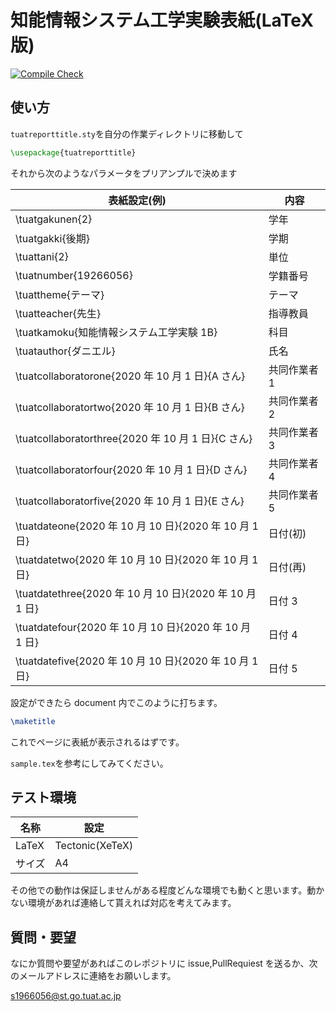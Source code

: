 # 知能情報システム工学実験表紙(LaTeX 版)
[![Compile Check](https://github.com/pineapplehunter/tuat-tex/workflows/Compile%20Check/badge.svg)](https://github.com/pineapplehunter/tuat-tex/actions)
## 使い方

`tuatreporttitle.sty`を自分の作業ディレクトリに移動して

```latex
\usepackage{tuatreporttitle}
```

それから次のようなパラメータをプリアンプルで決めます

| 表紙設定(例)                                            | 内容         |
| ------------------------------------------------------- | ------------ |
| \tuatgakunen{2}                                         | 学年         |
| \tuatgakki{後期}                                        | 学期         |
| \tuattani{2}                                            | 単位         |
| \tuatnumber{19266056}                                   | 学籍番号     |
| \tuattheme{テーマ}                                      | テーマ       |
| \tuatteacher{先生}                                      | 指導教員     |
| \tuatkamoku{知能情報システム工学実験 1B}                | 科目         |
| \tuatauthor{ダニエル}                                   | 氏名         |
| \tuatcollaboratorone{2020 年 10 月 1 日}{A さん}        | 共同作業者 1 |
| \tuatcollaboratortwo{2020 年 10 月 1 日}{B さん}        | 共同作業者 2 |
| \tuatcollaboratorthree{2020 年 10 月 1 日}{C さん}      | 共同作業者 3 |
| \tuatcollaboratorfour{2020 年 10 月 1 日}{D さん}       | 共同作業者 4 |
| \tuatcollaboratorfive{2020 年 10 月 1 日}{E さん}       | 共同作業者 5 |
| \tuatdateone{2020 年 10 月 10 日}{2020 年 10 月 1 日}   | 日付(初)     |
| \tuatdatetwo{2020 年 10 月 10 日}{2020 年 10 月 1 日}   | 日付(再)     |
| \tuatdatethree{2020 年 10 月 10 日}{2020 年 10 月 1 日} | 日付 3       |
| \tuatdatefour{2020 年 10 月 10 日}{2020 年 10 月 1 日}  | 日付 4       |
| \tuatdatefive{2020 年 10 月 10 日}{2020 年 10 月 1 日}  | 日付 5       |

設定ができたら document 内でこのように打ちます。

```latex
\maketitle
```

これでページに表紙が表示されるはずです。

`sample.tex`を参考にしてみてください。

## テスト環境

| 名称   | 設定            |
| ------ | --------------- |
| LaTeX  | Tectonic(XeTeX) |
| サイズ | A4              |

その他での動作は保証しませんがある程度どんな環境でも動くと思います。動かない環境があれば連絡して貰えれば対応を考えてみます。

## 質問・要望

なにか質問や要望があればこのレポジトリに issue,PullRequiest を送るか、次のメールアドレスに連絡をお願いします。

s1966056@st.go.tuat.ac.jp
